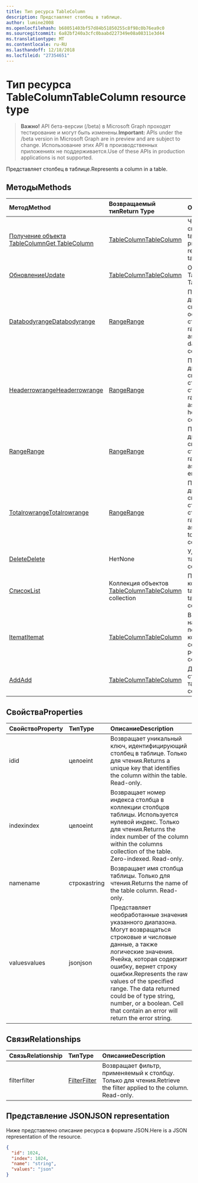 ```yaml
---
title: Тип ресурса TableColumn
description: Представляет столбец в таблице.
author: lumine2008
ms.openlocfilehash: b68051403bf57d84b51850255c8f98c0b76ea9c0
ms.sourcegitcommit: 6a82bf240a3cfc0baabd227349e08a08311e3d44
ms.translationtype: MT
ms.contentlocale: ru-RU
ms.lasthandoff: 12/18/2018
ms.locfileid: "27354651"
---
```

# <a name="tablecolumn-resource-type"></a><span data-ttu-id="9a62e-103">Тип ресурса TableColumn</span><span class="sxs-lookup"><span data-stu-id="9a62e-103">TableColumn resource type</span></span>

> <span data-ttu-id="9a62e-104">**Важно!** API бета-версии (/beta) в Microsoft Graph проходят тестирование и могут быть изменены.</span><span class="sxs-lookup"><span data-stu-id="9a62e-104">**Important:** APIs under the /beta version in Microsoft Graph are in preview and are subject to change.</span></span> <span data-ttu-id="9a62e-105">Использование этих API в производственных приложениях не поддерживается.</span><span class="sxs-lookup"><span data-stu-id="9a62e-105">Use of these APIs in production applications is not supported.</span></span>

<span data-ttu-id="9a62e-106">Представляет столбец в таблице.</span><span class="sxs-lookup"><span data-stu-id="9a62e-106">Represents a column in a table.</span></span>


## <a name="methods"></a><span data-ttu-id="9a62e-107">Методы</span><span class="sxs-lookup"><span data-stu-id="9a62e-107">Methods</span></span>

| <span data-ttu-id="9a62e-108">Метод</span><span class="sxs-lookup"><span data-stu-id="9a62e-108">Method</span></span>           | <span data-ttu-id="9a62e-109">Возвращаемый тип</span><span class="sxs-lookup"><span data-stu-id="9a62e-109">Return Type</span></span>    |<span data-ttu-id="9a62e-110">Описание</span><span class="sxs-lookup"><span data-stu-id="9a62e-110">Description</span></span>|
|:---------------|:--------|:----------|
|[<span data-ttu-id="9a62e-111">Получение объекта TableColumn</span><span class="sxs-lookup"><span data-stu-id="9a62e-111">Get TableColumn</span></span>](../api/tablecolumn-get.md) | [<span data-ttu-id="9a62e-112">TableColumn</span><span class="sxs-lookup"><span data-stu-id="9a62e-112">TableColumn</span></span>](tablecolumn.md) |<span data-ttu-id="9a62e-113">Чтение свойств и связей объекта tableColumn.</span><span class="sxs-lookup"><span data-stu-id="9a62e-113">Read properties and relationships of tableColumn object.</span></span>|
|[<span data-ttu-id="9a62e-114">Обновление</span><span class="sxs-lookup"><span data-stu-id="9a62e-114">Update</span></span>](../api/tablecolumn-update.md) | [<span data-ttu-id="9a62e-115">TableColumn</span><span class="sxs-lookup"><span data-stu-id="9a62e-115">TableColumn</span></span>](tablecolumn.md) |<span data-ttu-id="9a62e-116">Обновление объекта TableColumn.</span><span class="sxs-lookup"><span data-stu-id="9a62e-116">Update TableColumn object.</span></span> |
|[<span data-ttu-id="9a62e-117">Databodyrange</span><span class="sxs-lookup"><span data-stu-id="9a62e-117">Databodyrange</span></span>](../api/tablecolumn-databodyrange.md)|[<span data-ttu-id="9a62e-118">Range</span><span class="sxs-lookup"><span data-stu-id="9a62e-118">Range</span></span>](range.md)|<span data-ttu-id="9a62e-119">Получает объект диапазона, связанный с основными данными столбца.</span><span class="sxs-lookup"><span data-stu-id="9a62e-119">Gets the range object associated with the data body of the column.</span></span>|
|[<span data-ttu-id="9a62e-120">Headerrowrange</span><span class="sxs-lookup"><span data-stu-id="9a62e-120">Headerrowrange</span></span>](../api/tablecolumn-headerrowrange.md)|[<span data-ttu-id="9a62e-121">Range</span><span class="sxs-lookup"><span data-stu-id="9a62e-121">Range</span></span>](range.md)|<span data-ttu-id="9a62e-122">Получает объект диапазона, связанный со строкой заголовков столбца.</span><span class="sxs-lookup"><span data-stu-id="9a62e-122">Gets the range object associated with the header row of the column.</span></span>|
|[<span data-ttu-id="9a62e-123">Range</span><span class="sxs-lookup"><span data-stu-id="9a62e-123">Range</span></span>](../api/tablecolumn-range.md)|[<span data-ttu-id="9a62e-124">Range</span><span class="sxs-lookup"><span data-stu-id="9a62e-124">Range</span></span>](range.md)|<span data-ttu-id="9a62e-125">Получает объект диапазона, связанный со всем столбцом.</span><span class="sxs-lookup"><span data-stu-id="9a62e-125">Gets the range object associated with the entire column.</span></span>|
|[<span data-ttu-id="9a62e-126">Totalrowrange</span><span class="sxs-lookup"><span data-stu-id="9a62e-126">Totalrowrange</span></span>](../api/tablecolumn-totalrowrange.md)|[<span data-ttu-id="9a62e-127">Range</span><span class="sxs-lookup"><span data-stu-id="9a62e-127">Range</span></span>](range.md)|<span data-ttu-id="9a62e-128">Получает объект диапазона, связанный со строкой итогов столбца.</span><span class="sxs-lookup"><span data-stu-id="9a62e-128">Gets the range object associated with the totals row of the column.</span></span>|
|[<span data-ttu-id="9a62e-129">Delete</span><span class="sxs-lookup"><span data-stu-id="9a62e-129">Delete</span></span>](../api/tablecolumn-delete.md)|<span data-ttu-id="9a62e-130">Нет</span><span class="sxs-lookup"><span data-stu-id="9a62e-130">None</span></span>|<span data-ttu-id="9a62e-131">Удаляет столбец из таблицы.</span><span class="sxs-lookup"><span data-stu-id="9a62e-131">Deletes the column from the table.</span></span>|
|[<span data-ttu-id="9a62e-132">Список</span><span class="sxs-lookup"><span data-stu-id="9a62e-132">List</span></span>](../api/tablecolumn-list.md) | <span data-ttu-id="9a62e-133">Коллекция объектов [TableColumn](tablecolumn.md)</span><span class="sxs-lookup"><span data-stu-id="9a62e-133">[TableColumn](tablecolumn.md) collection</span></span> |<span data-ttu-id="9a62e-134">Получение коллекции объектов tableColumn.</span><span class="sxs-lookup"><span data-stu-id="9a62e-134">Get tableColumn object collection.</span></span> |
|[<span data-ttu-id="9a62e-135">Itemat</span><span class="sxs-lookup"><span data-stu-id="9a62e-135">Itemat</span></span>](../api/tablecolumncollection-itemat.md)|[<span data-ttu-id="9a62e-136">TableColumn</span><span class="sxs-lookup"><span data-stu-id="9a62e-136">TableColumn</span></span>](tablecolumn.md)|<span data-ttu-id="9a62e-137">Возвращает столбец на основании его позиции в коллекции.</span><span class="sxs-lookup"><span data-stu-id="9a62e-137">Gets a column based on its position in the collection.</span></span>|
|[<span data-ttu-id="9a62e-138">Add</span><span class="sxs-lookup"><span data-stu-id="9a62e-138">Add</span></span>](../api/tablecolumncollection-add.md)|[<span data-ttu-id="9a62e-139">TableColumn</span><span class="sxs-lookup"><span data-stu-id="9a62e-139">TableColumn</span></span>](tablecolumn.md)|<span data-ttu-id="9a62e-140">Добавляет новый столбец в таблицу.</span><span class="sxs-lookup"><span data-stu-id="9a62e-140">Adds a new column to the table.</span></span>|

## <a name="properties"></a><span data-ttu-id="9a62e-141">Свойства</span><span class="sxs-lookup"><span data-stu-id="9a62e-141">Properties</span></span>
| <span data-ttu-id="9a62e-142">Свойство</span><span class="sxs-lookup"><span data-stu-id="9a62e-142">Property</span></span>     | <span data-ttu-id="9a62e-143">Тип</span><span class="sxs-lookup"><span data-stu-id="9a62e-143">Type</span></span>   |<span data-ttu-id="9a62e-144">Описание</span><span class="sxs-lookup"><span data-stu-id="9a62e-144">Description</span></span>|
|:---------------|:--------|:----------|
|<span data-ttu-id="9a62e-145">id</span><span class="sxs-lookup"><span data-stu-id="9a62e-145">id</span></span>|<span data-ttu-id="9a62e-146">целое</span><span class="sxs-lookup"><span data-stu-id="9a62e-146">int</span></span>|<span data-ttu-id="9a62e-p102">Возвращает уникальный ключ, идентифицирующий столбец в таблице. Только для чтения.</span><span class="sxs-lookup"><span data-stu-id="9a62e-p102">Returns a unique key that identifies the column within the table. Read-only.</span></span>|
|<span data-ttu-id="9a62e-149">index</span><span class="sxs-lookup"><span data-stu-id="9a62e-149">index</span></span>|<span data-ttu-id="9a62e-150">целое</span><span class="sxs-lookup"><span data-stu-id="9a62e-150">int</span></span>|<span data-ttu-id="9a62e-p103">Возвращает номер индекса столбца в коллекции столбцов таблицы. Используется нулевой индекс. Только для чтения.</span><span class="sxs-lookup"><span data-stu-id="9a62e-p103">Returns the index number of the column within the columns collection of the table. Zero-indexed. Read-only.</span></span>|
|<span data-ttu-id="9a62e-154">name</span><span class="sxs-lookup"><span data-stu-id="9a62e-154">name</span></span>|<span data-ttu-id="9a62e-155">строка</span><span class="sxs-lookup"><span data-stu-id="9a62e-155">string</span></span>|<span data-ttu-id="9a62e-p104">Возвращает имя столбца таблицы. Только для чтения.</span><span class="sxs-lookup"><span data-stu-id="9a62e-p104">Returns the name of the table column. Read-only.</span></span>|
|<span data-ttu-id="9a62e-158">values</span><span class="sxs-lookup"><span data-stu-id="9a62e-158">values</span></span>|<span data-ttu-id="9a62e-159">json</span><span class="sxs-lookup"><span data-stu-id="9a62e-159">json</span></span>|<span data-ttu-id="9a62e-p105">Представляет необработанные значения указанного диапазона. Могут возвращаться строковые и числовые данные, а также логические значения. Ячейка, которая содержит ошибку, вернет строку ошибки.</span><span class="sxs-lookup"><span data-stu-id="9a62e-p105">Represents the raw values of the specified range. The data returned could be of type string, number, or a boolean. Cell that contain an error will return the error string.</span></span>|

## <a name="relationships"></a><span data-ttu-id="9a62e-163">Связи</span><span class="sxs-lookup"><span data-stu-id="9a62e-163">Relationships</span></span>
| <span data-ttu-id="9a62e-164">Связь</span><span class="sxs-lookup"><span data-stu-id="9a62e-164">Relationship</span></span> | <span data-ttu-id="9a62e-165">Тип</span><span class="sxs-lookup"><span data-stu-id="9a62e-165">Type</span></span>   |<span data-ttu-id="9a62e-166">Описание</span><span class="sxs-lookup"><span data-stu-id="9a62e-166">Description</span></span>|
|:---------------|:--------|:----------|
|<span data-ttu-id="9a62e-167">filter</span><span class="sxs-lookup"><span data-stu-id="9a62e-167">filter</span></span>|[<span data-ttu-id="9a62e-168">Filter</span><span class="sxs-lookup"><span data-stu-id="9a62e-168">Filter</span></span>](filter.md)|<span data-ttu-id="9a62e-p106">Возвращает фильтр, применяемый к столбцу. Только для чтения.</span><span class="sxs-lookup"><span data-stu-id="9a62e-p106">Retrieve the filter applied to the column. Read-only.</span></span>|

## <a name="json-representation"></a><span data-ttu-id="9a62e-171">Представление JSON</span><span class="sxs-lookup"><span data-stu-id="9a62e-171">JSON representation</span></span>

<span data-ttu-id="9a62e-172">Ниже представлено описание ресурса в формате JSON.</span><span class="sxs-lookup"><span data-stu-id="9a62e-172">Here is a JSON representation of the resource.</span></span>

<!-- {
  "blockType": "resource",
  "optionalProperties": [

  ],
  "@odata.type": "microsoft.graph.tableColumn"
}-->

```json
{
  "id": 1024,
  "index": 1024,
  "name": "string",
  "values": "json"
}

```

<!-- uuid: 8fcb5dbc-d5aa-4681-8e31-b001d5168d79
2015-10-25 14:57:30 UTC -->
<!-- {
  "type": "#page.annotation",
  "description": "TableColumn resource",
  "keywords": "",
  "section": "documentation",
  "tocPath": ""
}-->